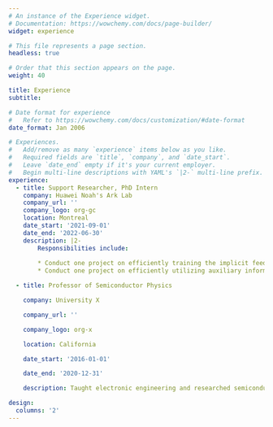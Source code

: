 ```yaml
---
# An instance of the Experience widget.
# Documentation: https://wowchemy.com/docs/page-builder/
widget: experience

# This file represents a page section.
headless: true

# Order that this section appears on the page.
weight: 40

title: Experience
subtitle:

# Date format for experience
#   Refer to https://wowchemy.com/docs/customization/#date-format
date_format: Jan 2006

# Experiences.
#   Add/remove as many `experience` items below as you like.
#   Required fields are `title`, `company`, and `date_start`.
#   Leave `date_end` empty if it's your current employer.
#   Begin multi-line descriptions with YAML's `|2-` multi-line prefix.
experience:
  - title: Support Researcher, PhD Intern
    company: Huawei Noah's Ark Lab
    company_url: ''
    company_logo: org-gc
    location: Montreal
    date_start: '2021-09-01'
    date_end: '2022-06-30'
    description: |2-
        Responsibilities include:
        
        * Conduct one project on efficiently training the implicit feedback data for recommendation through adaptively learning the data importance.
        * Conduct one project on efficiently utilizing auxiliary information in recommendation through self-supervised learning and contrastive alignment.

  - title: Professor of Semiconductor Physics

    company: University X

    company_url: ''

    company_logo: org-x

    location: California

    date_start: '2016-01-01'

    date_end: '2020-12-31'

    description: Taught electronic engineering and researched semiconductor physics.

design:
  columns: '2'
---
```

